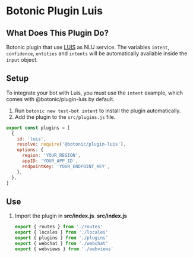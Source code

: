 # Botonic Plugin Luis

## What Does This Plugin Do?

Botonic plugin that use [LUIS](https://www.luis.ai/) as NLU service. The variables `intent`, `confidence`, `entities` and `intents` will be automatically available inside the `input` object.

## Setup

To integrate your bot with Luis, you must use the `intent` example, which comes with @botonic/plugin-luis by default.

1. Run `botonic new test-bot intent` to install the plugin automatically.
2. Add the plugin to the `src/plugins.js` file.

```javascript
export const plugins = [
  {
    id: 'luis',
    resolve: require('@botonic/plugin-luis'),
    options: {
      region: 'YOUR_REGION',
      appID: 'YOUR_APP_ID',
      endpointKey: 'YOUR_ENDPOINT_KEY',
    },
  },
]
```

## Use

1. Import the plugin in **src/index.js**.
   **src/index.js**
   ```javascript
   export { routes } from './routes'
   export { locales } from './locales'
   export { plugins } from './plugins'
   export { webchat } from './webchat'
   export { webviews } from './webviews'
   ```

